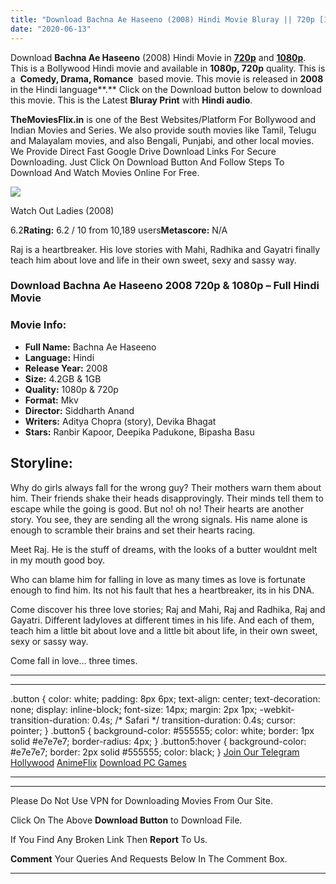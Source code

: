 ```yaml
---
title: "Download Bachna Ae Haseeno (2008) Hindi Movie Bluray || 720p [1GB] || 1080p [4.2GB]"
date: "2020-06-13"
---
```


Download **Bachna Ae Haseeno** (2008) Hindi Movie in [**720p**](https://1moviesflix.com/720p-movies/) and **[1080p](https://1moviesflix.com/480p-movies/)**. This is a Bollywood Hindi movie and available in **1080p, 720p** quality. This is a  **Comedy, Drama, Romance**  based movie. This movie is released in **2008** in the Hindi language**.** Click on the Download button below to download this movie. This is the Latest **Bluray Print** with **Hindi audio**.

**TheMoviesFlix.in** is one of the Best Websites/Platform For Bollywood and Indian Movies and Series. We also provide south movies like Tamil, Telugu and Malayalam movies, and also Bengali, Punjabi, and other local movies. We Provide Direct Fast Google Drive Download Links For Secure Downloading. Just Click On Download Button And Follow Steps To Download And Watch Movies Online For Free.

[![](https://m.media-amazon.com/images/M/MV5BMjAyNzkyNjAwOF5BMl5BanBnXkFtZTgwNTM1NTYyNTM@._V1_SX300.jpg)](https://www.imdb.com/title/tt1182972/ "Watch Out Ladies")

Watch Out Ladies (2008)

6.2**Rating:** 6.2 / 10 from 10,189 users**Metascore:** N/A

Raj is a heartbreaker. His love stories with Mahi, Radhika and Gayatri finally teach him about love and life in their own sweet, sexy and sassy way.

### Download Bachna Ae Haseeno 2008 720p & 1080p – Full Hindi Movie

### Movie Info:

- **Full Name:** Bachna Ae Haseeno
- **Language:** Hindi
- **Release Year:** 2008
- **Size:** 4.2GB & 1GB
- **Quality:** 1080p & 720p
- **Format:** Mkv
- **Director:** Siddharth Anand
- **Writers:** Aditya Chopra (story), Devika Bhagat
- **Stars:** Ranbir Kapoor, Deepika Padukone, Bipasha Basu

## Storyline:

Why do girls always fall for the wrong guy? Their mothers warn them about him. Their friends shake their heads disapprovingly. Their minds tell them to escape while the going is good. But no! oh no! Their hearts are another story. You see, they are sending all the wrong signals. His name alone is enough to scramble their brains and set their hearts racing.

Meet Raj. He is the stuff of dreams, with the looks of a butter wouldnt melt in my mouth good boy.

Who can blame him for falling in love as many times as love is fortunate enough to find him. Its not his fault that hes a heartbreaker, its in his DNA.

Come discover his three love stories; Raj and Mahi, Raj and Radhika, Raj and Gayatri. Different ladyloves at different times in his life. And each of them, teach him a little bit about love and a little bit about life, in their own sweet, sexy or sassy way.

Come fall in love… three times.

* * *

* * *

.button { color: white; padding: 8px 6px; text-align: center; text-decoration: none; display: inline-block; font-size: 14px; margin: 2px 1px; -webkit-transition-duration: 0.4s; /\* Safari \*/ transition-duration: 0.4s; cursor: pointer; } .button5 { background-color: #555555; color: white; border: 1px solid #e7e7e7; border-radius: 4px; } .button5:hover { background-color: #e7e7e7; border: 2px solid #555555; color: black; } [Join Our Telegram](http://gdrivepro.xyz/join.php) [Hollywood](https://moviesverse.com/) [AnimeFlix](https://animeflix.in/) [Download PC Games](https://gamesflix.net/)  

* * *

* * *

  

Please Do Not Use VPN for Downloading Movies From Our Site.

Click On The Above **Download Button** to Download File.

If You Find Any Broken Link Then **Report** To Us.

**Comment** Your Queries And Requests Below In The Comment Box.

* * *
